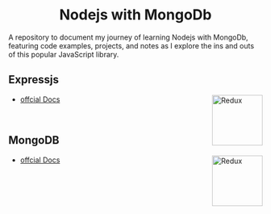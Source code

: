 # <h1 align="center"> Nodejs with MongoDb  </h1>

<p align="centre"> A repository to document my journey of learning Nodejs with MongoDb, featuring code examples, projects, and notes as I explore the ins and outs of this popular JavaScript library.  </p>


## Expressjs

<img align="right" src="http://surl.li/lkdwf" height="100" alt="Redux"> 

- [offcial Docs](https://expressjs.com/)

<br>

## MongoDB

<img align="right" src="http://surl.li/lkdwn" height="100" alt="Redux"> 

- [offcial Docs](https://www.mongodb.com/docs/)

<br>
